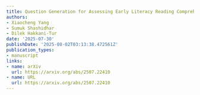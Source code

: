 ```yaml
---
title: Question Generation for Assessing Early Literacy Reading Comprehension
authors:
- Xiaocheng Yang
- Sumuk Shashidhar
- Dilek Hakkani-Tur
date: '2025-07-30'
publishDate: '2025-08-02T03:13:38.472561Z'
publication_types:
- manuscript
links:
- name: arXiv
  url: https://arxiv.org/abs/2507.22410
- name: URL
  url: https://arxiv.org/abs/2507.22410
---
```

